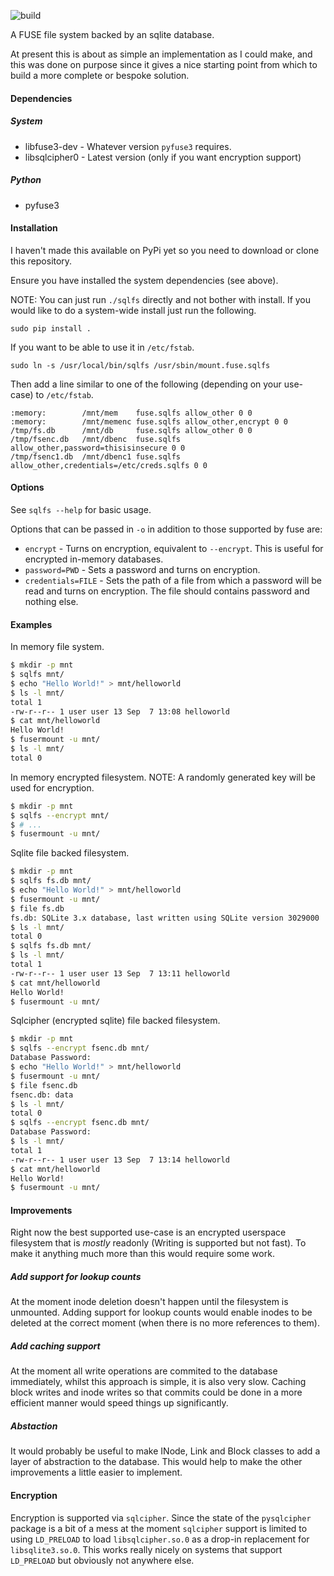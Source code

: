 ![build](workflows/build/badge.svg)

A FUSE file system backed by an sqlite database.

At present this is about as simple an implementation as I could make, and this
was done on purpose since it gives a nice starting point from which to build a
more complete or bespoke solution.


#### Dependencies ####

##### System #####

* libfuse3-dev - Whatever version `pyfuse3` requires.
* libsqlcipher0 - Latest version (only if you want encryption support)

##### Python #####

* pyfuse3


#### Installation ####

I haven't made this available on PyPi yet so you need to download or clone this
repository.

Ensure you have installed the system dependencies (see above).

NOTE: You can just run `./sqlfs` directly and not bother with install. If you
would like to do a system-wide install just run the following.

```
sudo pip install .
```

If you want to be able to use it in `/etc/fstab`.

```
sudo ln -s /usr/local/bin/sqlfs /usr/sbin/mount.fuse.sqlfs
```

Then add a line similar to one of the following (depending on your use-case) to
`/etc/fstab`.

```
:memory:        /mnt/mem    fuse.sqlfs allow_other 0 0
:memory:        /mnt/memenc fuse.sqlfs allow_other,encrypt 0 0
/tmp/fs.db      /mnt/db     fuse.sqlfs allow_other 0 0
/tmp/fsenc.db   /mnt/dbenc  fuse.sqlfs allow_other,password=thisisinsecure 0 0
/tmp/fsenc1.db  /mnt/dbenc1 fuse.sqlfs allow_other,credentials=/etc/creds.sqlfs 0 0
```


#### Options ####

See `sqlfs --help` for basic usage.

Options that can be passed in `-o` in addition to those supported by fuse are:

* `encrypt` - Turns on encryption, equivalent to `--encrypt`. This is useful
  for encrypted in-memory databases.
* `password=PWD` - Sets a password and turns on encryption.
* `credentials=FILE` - Sets the path of a file from which a password will be
  read and turns on encryption. The file should contains password and nothing
  else.


#### Examples ####

In memory file system.

```bash
$ mkdir -p mnt
$ sqlfs mnt/
$ echo "Hello World!" > mnt/helloworld
$ ls -l mnt/
total 1
-rw-r--r-- 1 user user 13 Sep  7 13:08 helloworld
$ cat mnt/helloworld 
Hello World!
$ fusermount -u mnt/
$ ls -l mnt/
total 0
```

In memory encrypted filesystem. NOTE: A randomly generated key will be used for
encryption.

```bash
$ mkdir -p mnt
$ sqlfs --encrypt mnt/
$ # ...
$ fusermount -u mnt/
```

Sqlite file backed filesystem.

```bash
$ mkdir -p mnt
$ sqlfs fs.db mnt/
$ echo "Hello World!" > mnt/helloworld
$ fusermount -u mnt/
$ file fs.db
fs.db: SQLite 3.x database, last written using SQLite version 3029000
$ ls -l mnt/
total 0
$ sqlfs fs.db mnt/
$ ls -l mnt/
total 1
-rw-r--r-- 1 user user 13 Sep  7 13:11 helloworld
$ cat mnt/helloworld
Hello World!
$ fusermount -u mnt/
```

Sqlcipher (encrypted sqlite) file backed filesystem.

```bash
$ mkdir -p mnt
$ sqlfs --encrypt fsenc.db mnt/
Database Password: 
$ echo "Hello World!" > mnt/helloworld
$ fusermount -u mnt/
$ file fsenc.db
fsenc.db: data
$ ls -l mnt/
total 0
$ sqlfs --encrypt fsenc.db mnt/
Database Password: 
$ ls -l mnt/
total 1
-rw-r--r-- 1 user user 13 Sep  7 13:14 helloworld
$ cat mnt/helloworld
Hello World!
$ fusermount -u mnt/
```


#### Improvements ####

Right now the best supported use-case is an encrypted userspace filesystem that
is *mostly* readonly (Writing is supported but not fast). To make it anything
much more than this would require some work.

##### Add support for lookup counts #####

At the moment inode deletion doesn't happen until the filesystem is unmounted.
Adding support for lookup counts would enable inodes to be deleted at the
correct moment (when there is no more references to them).

##### Add caching support #####

At the moment all write operations are commited to the database immediately,
whilst this approach is simple, it is also very slow. Caching block writes and
inode writes so that commits could be done in a more efficient manner would
speed things up significantly.

##### Abstaction #####

It would probably be useful to make INode, Link and Block classes to add a
layer of abstraction to the database. This would help to make the other
improvements a little easier to implement.


#### Encryption ####

Encryption is supported via `sqlcipher`. Since the state of the `pysqlcipher`
package is a bit of a mess at the moment `sqlcipher` support is limited to
using `LD_PRELOAD` to load `libsqlcipher.so.0` as a drop-in replacement for
`libsqlite3.so.0`. This works really nicely on systems that support
`LD_PRELOAD` but obviously not anywhere else.
